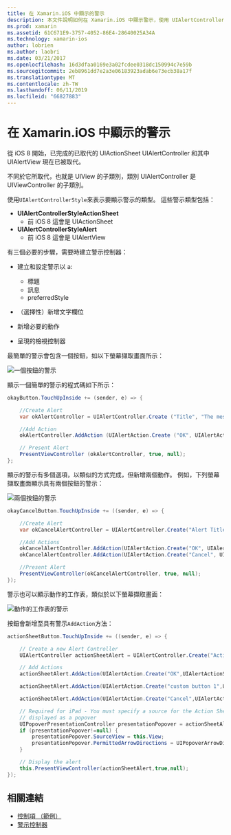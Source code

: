 ```yaml
---
title: 在 Xamarin.iOS 中顯示的警示
description: 本文件說明如何在 Xamarin.iOS 中顯示警示，使用 UIAlertController iOS 8 中導入的 Api。
ms.prod: xamarin
ms.assetid: 61C671E9-3757-4052-86E4-28640025A34A
ms.technology: xamarin-ios
author: lobrien
ms.author: laobri
ms.date: 03/21/2017
ms.openlocfilehash: 16d3dfaa0169e3a02fcdee0318dc150994c7e59b
ms.sourcegitcommit: 2eb8961dd7e2a3e06183923adab6e73ecb38a17f
ms.translationtype: MT
ms.contentlocale: zh-TW
ms.lasthandoff: 06/11/2019
ms.locfileid: "66827883"
---
```

# <a name="displaying-alerts-in-xamarinios"></a>在 Xamarin.iOS 中顯示的警示

從 iOS 8 開始，已完成的已取代的 UIActionSheet UIAlertController 和其中 UIAlertView 現在已被取代。

不同於它所取代，也就是 UIView 的子類別，類別 UIAlertController 是 UIViewController 的子類別。

使用`UIAlertControllerStyle`來表示要顯示警示的類型。 這些警示類型包括：

- **UIAlertControllerStyleActionSheet**
    * 前 iOS 8 這會是 UIActionSheet
- **UIAlertControllerStyleAlert**
    * 前 iOS 8 這會是 UIAlertView 

有三個必要的步驟，需要時建立警示控制器：

- 建立和設定警示以 a:
    * 標題
    * 訊息
    * preferredStyle
    
- （選擇性）新增文字欄位
- 新增必要的動作
- 呈現的檢視控制器

最簡單的警示會包含一個按鈕，如以下螢幕擷取畫面所示：

 ![一個按鈕的警示](alerts-images/alert1.png)

顯示一個簡單的警示的程式碼如下所示：

```csharp
okayButton.TouchUpInside += (sender, e) => {

    //Create Alert
    var okAlertController = UIAlertController.Create ("Title", "The message", UIAlertControllerStyle.Alert);

    //Add Action
    okAlertController.AddAction (UIAlertAction.Create ("OK", UIAlertActionStyle.Default, null));

    // Present Alert
    PresentViewController (okAlertController, true, null);
};
```

顯示的警示有多個選項，以類似的方式完成，但新增兩個動作。 例如，下列螢幕擷取畫面顯示具有兩個按鈕的警示：

 ![ 兩個按鈕的警示](alerts-images/alert2.png)

```csharp
okayCancelButton.TouchUpInside += ((sender, e) => {

    //Create Alert
    var okCancelAlertController = UIAlertController.Create("Alert Title", "Choose from two buttons", UIAlertControllerStyle.Alert);

    //Add Actions
    okCancelAlertController.AddAction(UIAlertAction.Create("OK", UIAlertActionStyle.Default, alert => Console.WriteLine ("Okay was clicked")));
    okCancelAlertController.AddAction(UIAlertAction.Create("Cancel", UIAlertActionStyle.Cancel, alert => Console.WriteLine ("Cancel was clicked")));

    //Present Alert
    PresentViewController(okCancelAlertController, true, null);
});
```

警示也可以顯示動作的工作表，類似於以下螢幕擷取畫面：

 ![動作的工作表的警示](alerts-images/alert3.png)

按鈕會新增至具有警示`AddAction`方法：

```csharp
actionSheetButton.TouchUpInside += ((sender, e) => {

    // Create a new Alert Controller
    UIAlertController actionSheetAlert = UIAlertController.Create("Action Sheet", "Select an item from below", UIAlertControllerStyle.ActionSheet);

    // Add Actions
    actionSheetAlert.AddAction(UIAlertAction.Create("OK",UIAlertActionStyle.Default, (action) => Console.WriteLine ("Item One pressed.")));

    actionSheetAlert.AddAction(UIAlertAction.Create("custom button 1",UIAlertActionStyle.Default, (action) => Console.WriteLine ("Item Two pressed.")));

    actionSheetAlert.AddAction(UIAlertAction.Create("Cancel",UIAlertActionStyle.Cancel, (action) => Console.WriteLine ("Cancel button pressed.")));

    // Required for iPad - You must specify a source for the Action Sheet since it is
    // displayed as a popover
    UIPopoverPresentationController presentationPopover = actionSheetAlert.PopoverPresentationController;
    if (presentationPopover!=null) {
        presentationPopover.SourceView = this.View;
        presentationPopover.PermittedArrowDirections = UIPopoverArrowDirection.Up;
    }

    // Display the alert
    this.PresentViewController(actionSheetAlert,true,null);
});
```

## <a name="related-links"></a>相關連結

- [控制項 （範例）](https://developer.xamarin.com/samples/monotouch/Controls/)
- [警示控制器](https://github.com/xamarin/recipes/tree/master/Recipes/ios/standard_controls/alertcontroller)
